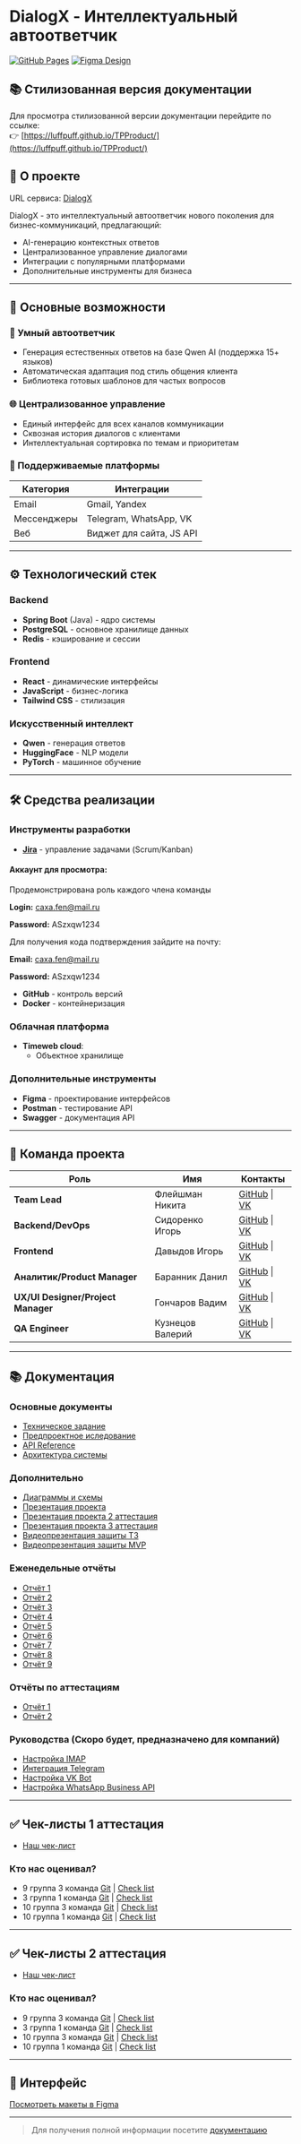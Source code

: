 # DialogX - Интеллектуальный автоответчик

[![GitHub Pages](https://img.shields.io/badge/GitHub%20Pages-Live-blue?style=flat-square&logo=github)](https://luffpuff.github.io/TPProduct/)
[![Figma Design](https://img.shields.io/badge/Figma-Design-orange?style=flat-square&logo=figma)](https://www.figma.com/design/THqEowgsaIE7EqGseqkRMC/DialogX?node-id=26-157&p=f&t=m6Moh4no6GOvx01c-0)

## 📚 Стилизованная версия документации

Для просмотра стилизованной версии документации перейдите по ссылке:  
👉 [https://luffpuff.github.io/TPProduct/](https://luffpuff.github.io/TPProduct/)

## 🤖 О проекте

URL сервиса: [DialogX](https://dialogx.ru/)

DialogX - это интеллектуальный автоответчик нового поколения для бизнес-коммуникаций, предлагающий:

- AI-генерацию контекстных ответов
- Централизованное управление диалогами
- Интеграции с популярными платформами
- Дополнительные инструменты для бизнеса

---

## 🚀 Основные возможности

### 🤖 Умный автоответчик
- Генерация естественных ответов на базе Qwen AI (поддержка 15+ языков)
- Автоматическая адаптация под стиль общения клиента
- Библиотека готовых шаблонов для частых вопросов

### 🌐 Централизованное управление
- Единый интерфейс для всех каналов коммуникации
- Сквозная история диалогов с клиентами
- Интеллектуальная сортировка по темам и приоритетам

### 🔌 Поддерживаемые платформы
| Категория       | Интеграции                      |
|----------------|---------------------------------|
| Email          | Gmail, Yandex         |
| Мессенджеры    | Telegram, WhatsApp, VK          |
| Веб            | Виджет для сайта, JS API        |

---

## ⚙️ Технологический стек

### Backend
- **Spring Boot** (Java) - ядро системы
- **PostgreSQL** - основное хранилище данных
- **Redis** - кэширование и сессии

### Frontend
- **React** - динамические интерфейсы
- **JavaScript** - бизнес-логика
- **Tailwind CSS** - стилизация

### Искусственный интеллект
- **Qwen** - генерация ответов
- **HuggingFace** - NLP модели
- **PyTorch** - машинное обучение

---

## 🛠 Средства реализации

### Инструменты разработки
- **[Jira](https://tpdialogx.atlassian.net/jira/software/projects/DX/boards/1?atlOrigin=eyJpIjoiN2M3YzFjMGE5ZTdjNDZiMDhhYjlmZmM2MzBmYjA2ZWEiLCJwIjoiaiJ9)** - управление задачами (Scrum/Kanban)
#### Аккаунт для просмотра:
Продемонстрирована роль каждого члена команды

**Login:** caxa.fen@mail.ru 

**Password:** ASzxqw1234
 
 Для получения  кода подтверждения  зайдите на почту: 
 
**Email:** caxa.fen@mail.ru

**Password:** ASzxqw1234

- **GitHub** - контроль версий
- **Docker** - контейнеризация

### Облачная платформа
- **Timeweb cloud**:
    - Объектное хранилище

### Дополнительные инструменты
- **Figma** - проектирование интерфейсов
- **Postman** - тестирование API
- **Swagger** - документация API

---

## 👥 Команда проекта

| Роль                               | Имя               | Контакты |
|------------------------------------|-------------------|----------|
| **Team Lead**                      | Флейшман Никита   | [GitHub](https://github.com/LUFFPUFF) \| [VK](vk.com/olegnichiparenko) |
| **Backend/DevOps**                 | Сидоренко Игорь   | [GitHub](https://github.com/Sdr3nko) \| [VK](vk.com/id718859915) |
| **Frontend**                       | Давыдов Игорь     | [GitHub](https://github.com/C0r1e0ne) \| [VK](vk.com/steaach) |
| **Аналитик/Product Manager**       | Баранник Данил    | [GitHub](https://github.com/Danil200405) \| [VK](vk.com/danil_barannik) |
| **UX/UI Designer/Project Manager** | Гончаров Вадим    | [GitHub](https://github.com/username5) \| [VK](vk.com/vadikgoncharov) |
| **QA Engineer**                    | Кузнецов Валерий  | [GitHub](https://github.com/valer4ik57) \| [VK](vk.com/awkward666) |

---

## 📚 Документация

### Основные документы
- [Техническое задание](docs/Documentation/TZ.pdf)
- [Предпроектное иследование](docs/Documentation/Predproektnoe_issledovanie.pdf)
- [API Reference ](docs/referense-api/ReadmeAPI.md)
- [Архитектура системы](docs/Diagrams/SchemesAPI/SchemeProject.png)

### Дополнительно
- [Диаграммы и схемы](docs/Diagrams)
- [Презентация проекта](docs/Documentation/presentation.pptx)
- [Презентация проекта 2 аттестация](docs/Presentation)
- [Презентация проекта 3 аттестация](https://drive.google.com/file/d/1fSG3RBAgQvRgEHnnnAHTyY9yN3u_n5WG/view)
- [Видеопрезентация защиты ТЗ](https://rutube.ru/video/32e6b72270bb88000cd0a0b1ea7d3aeb/)
- [Видеопрезентация защиты MVP](https://rutube.ru/video/private/5d92d840d260134b2a14ddd03314140a/?p=FgEvBA6gXh-l8quqkTaX4Q)

### Eженедельные отчёты
- [Отчёт 1](docs/reports_weeks/Еженедельный_отчет_№1_по_проекту_DialogX.pdf)
- [Отчёт 2](docs/reports_weeks/Еженедельный_отчет_№2_по_проекту_DialogX.pdf)
- [Отчёт 3](docs/reports_weeks/Еженедельный_отчет_№3_по_проекту_DialogX.pdf)
- [Отчёт 4](docs/reports_weeks/Еженедельный_отчет_№4_по_проекту_DialogX.pdf)
- [Отчёт 5](docs/reports_weeks/Еженедельный_отчет_№5_по_проекту_DialogX.pdf)
- [Отчёт 6](docs/reports_weeks/Еженедельный_отчет_№6_по_проекту_DialogX.pdf)
- [Отчёт 7](docs/reports_weeks/Еженедельный_отчет_№7_по_проекту_DialogX.pdf)
- [Отчёт 8](docs/reports_weeks/Еженедельный_отчет_№8_по_проекту_DialogX.pdf)
- [Отчёт 9](docs/reports_weeks/Еженедельный_отчет_№9_по_проекту_DialogX.pdf)

### Отчёты по аттестациям
- [Отчёт 1](docs/Reports/Report_1_atta.pdf)
- [Отчёт 2](docs/Reports/Report_2_atta.pdf)

### Руководства (Скоро будет, предназначено для компаний)
- [Настройка IMAP](docs/IMAP_GUIDE.md)
- [Интеграция Telegram](docs/TELEGRAM_SETUP.md)
- [Настройка VK Bot](docs/VK_INTEGRATION.md)
- [Настройка WhatsApp Business API](docs/VK_INTEGRATION.md)

---

## ✅ Чек-листы 1 аттестация
- [Наш чек-лист](docs/check_list/Чеклист%201%20этап%20-%20чеклист.pdf)
### Кто нас оценивал?
- 9 группа 3 команда [Git](https://github.com/slash0t/travel-planner) | [Check list](https://github.com/slash0t/travel-planner/blob/main/documentation/Чеклист%20оценивания.pdf)
- 3 группа 1 команда [Git](https://github.com/Shao-Lin/Music-dating) | [Check list](https://github.com/Shao-Lin/Music-dating/blob/main/documentation/ВГУ-ТП.%20Чеклист%201%20этап%203.1%20команда.pdf)
- 10 группа 3 команда [Git](https://github.com/git-company-tp10-1/main) | [Check list](https://github.com/Storix2025/Storix/blob/main/Documentation/чек-лист/ВГУ-ТП.%20Чеклист%201%20этап.pdf)
- 10 группа 1 команда [Git](https://github.com/Storix2025/Storix) | [Check list](https://github.com/git-company-tp10-1/main/blob/main/Documentation/Чеклист%201%20этап.pdf)
  
---


## ✅ Чек-листы 2 аттестация
- [Наш чек-лист](docs/check_list/ТПЧеклист2этап.pdf)
### Кто нас оценивал?
- 9 группа 3 команда [Git](https://github.com/slash0t/travel-planner) | [Check list](https://github.com/slash0t/travel-planner/blob/main/documentation/Чеклист%20оценивания%202.pdf)
- 3 группа 1 команда [Git](https://github.com/Shao-Lin/Music-dating) | [Check list](https://github.com/Shao-Lin/Music-dating/blob/dev/documentation/ВГУ-ТП.Чеклист%202%20этап%203.1%20команда.pdf)
- 10 группа 3 команда [Git](https://github.com/git-company-tp10-1/main) | [Check list](https://github.com/Storix2025/Storix/blob/main/Documentation/чек-лист/ТП.%20Чеклист%202%20этап.pdf)
- 10 группа 1 команда [Git](https://github.com/Storix2025/Storix) | [Check list](https://github.com/git-company-tp10-1/main/blob/main/Documentation/Чеклист%202%20этап.pdf)

---

## 🎨 Интерфейс

[Посмотреть макеты в Figma](https://www.figma.com/design/THqEowgsaIE7EqGseqkRMC/DialogX?node-id=26-157&p=f&t=m6Moh4no6GOvx01c-0)

---

> Для получения полной информации посетите [документацию](https://luffpuff.github.io/TPProduct/)
